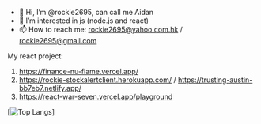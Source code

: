 - 👋 Hi, I’m @rockie2695, can call me Aidan
- 👀 I’m interested in js (node.js and react)
- 📫 How to reach me: rockie2695@yahoo.com.hk / rockie2695@gmail.com

My react project:
1. https://finance-nu-flame.vercel.app/
2. https://rockie-stockalertclient.herokuapp.com/ / https://trusting-austin-bb7eb7.netlify.app/
3. https://react-war-seven.vercel.app/playground
<!---
rockie2695/rockie2695 is a ✨ special ✨ repository because its `README.md` (this file) appears on your GitHub profile.
You can click the Preview link to take a look at your changes.
--->
[![Top Langs](https://github-readme-stats.vercel.app/api/top-langs/?username=rockie2695&layout=compact)]
